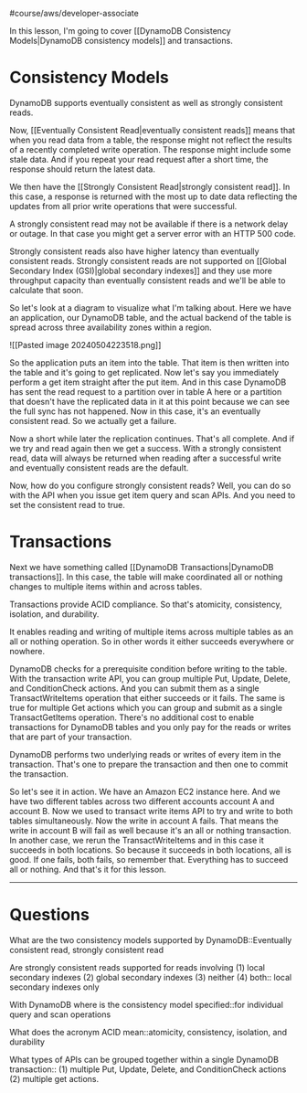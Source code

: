 #course/aws/developer-associate 

In this lesson, I'm going to cover [[DynamoDB Consistency Models|DynamoDB consistency models]] and transactions. 

# Consistency Models

DynamoDB supports eventually consistent as well as strongly consistent reads. 

Now, [[Eventually Consistent Read|eventually consistent reads]] means that when you read data from a table, the response might not reflect the results of a recently completed write operation. The response might include some stale data. And if you repeat your read request after a short time, the response should return the latest data. 

We then have the [[Strongly Consistent Read|strongly consistent read]]. In this case, a response is returned with the most up to date data reflecting the updates from all prior write operations that were successful. 

A strongly consistent read may not be available if there is a network delay or outage. In that case you might get a server error with an HTTP 500 code. 

Strongly consistent reads also have higher latency than eventually consistent reads. Strongly consistent reads are not supported on [[Global Secondary Index (GSI)|global secondary indexes]] and they use more throughput capacity than eventually consistent reads and we'll be able to calculate that soon. 

So let's look at a diagram to visualize what I'm talking about. Here we have an application, our DynamoDB table, and the actual backend of the table is spread across three availability zones within a region. 

![[Pasted image 20240504223518.png]]

So the application puts an item into the table. That item is then written into the table and it's going to get replicated. Now let's say you immediately perform a get item straight after the put item. And in this case DynamoDB has sent the read request to a partition over in table A here or a partition that doesn't have the replicated data in it at this point because we can see the full sync has not happened. Now in this case, it's an eventually consistent read. So we actually get a failure. 

Now a short while later the replication continues. That's all complete. And if we try and read again then we get a success. With a strongly consistent read, data will always be returned when reading after a successful write and eventually consistent reads are the default. 

Now, how do you configure strongly consistent reads? Well, you can do so with the API when you issue get item query and scan APIs. And you need to set the consistent read to true. 

# Transactions

Next we have something called [[DynamoDB Transactions|DynamoDB transactions]]. In this case, the table will make coordinated all or nothing changes to multiple items within and across tables. 

Transactions provide ACID compliance. So that's atomicity, consistency, isolation, and durability. 

It enables reading and writing of multiple items across multiple tables as an all or nothing operation. So in other words it either succeeds everywhere or nowhere. 

DynamoDB checks for a prerequisite condition before writing to the table. With the transaction write API, you can group multiple Put, Update, Delete, and ConditionCheck actions. And you can submit them as a single TransactWriteItems operation that either succeeds or it fails. The same is true for multiple Get actions which you can group and submit as a single TransactGetItems operation. There's no additional cost to enable transactions for DynamoDB tables and you only pay for the reads or writes that are part of your transaction. 

DynamoDB performs two underlying reads or writes of every item in the transaction. That's one to prepare the transaction and then one to commit the transaction. 

So let's see it in action. We have an Amazon EC2 instance here. And we have two different tables across two different accounts account A and account B. Now we used to transact write items API to try and write to both tables simultaneously. Now the write in account A fails. That means the write in account B will fail as well because it's an all or nothing transaction. In another case, we rerun the TransactWriteItems and in this case it succeeds in both locations. So because it succeeds in both locations, all is good. If one fails, both fails, so remember that. Everything has to succeed all or nothing. And that's it for this lesson.

----
# Questions

What are the two consistency models supported by DynamoDB::Eventually consistent read, strongly consistent read
<!--SR:!2024-08-01,39,250-->

Are strongly consistent reads supported for reads involving (1) local secondary indexes (2) global secondary indexes (3) neither (4) both:: local secondary indexes only
<!--SR:!2024-07-28,31,230-->

With DynamoDB where is the consistency model specified::for individual query and scan operations
<!--SR:!2024-07-05,17,230-->

What does the acronym ACID mean::atomicity, consistency, isolation, and durability
<!--SR:!2024-08-01,47,250-->

What types of APIs can be grouped together within a single DynamoDB transaction:: (1) multiple Put, Update, Delete, and ConditionCheck actions (2) multiple get actions.
<!--SR:!2024-08-16,24,210-->